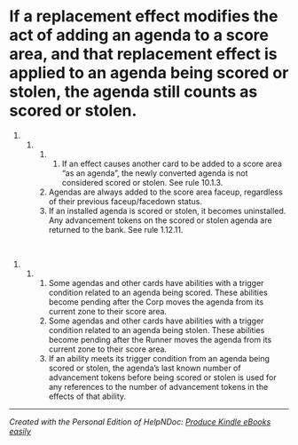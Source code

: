 # If a replacement effect modifies the act of adding an agenda to a score area, and that replacement effect is applied to an agenda being scored or stolen, the agenda still counts as scored or stolen.

1. &nbsp;
   1. &nbsp;
      1. &nbsp;
         1. If an effect causes another card to be added to a score area “as an agenda”, the newly converted agenda is not considered scored or stolen. See rule 10.1.3.
      1. Agendas are always added to the score area faceup, regardless of their previous faceup/facedown status.
      1. If an installed agenda is scored or stolen, it becomes uninstalled. Any advancement tokens on the scored or stolen agenda are returned to the bank. See rule 1.12.11.

&nbsp;

1. &nbsp;
   1. &nbsp;
      1. Some agendas and other cards have abilities with a trigger condition related to an agenda being scored. These abilities become pending after the Corp moves the agenda from its current zone to their score area.
      1. Some agendas and other cards have abilities with a trigger condition related to an agenda being stolen. These abilities become pending after the Runner moves the agenda from its current zone to their score area.
      1. If an ability meets its trigger condition from an agenda being scored or stolen, the agenda’s last known number of advancement tokens before being scored or stolen is used for any references to the number of advancement tokens in the effects of that ability.

***
_Created with the Personal Edition of HelpNDoc: [Produce Kindle eBooks easily](<https://www.helpndoc.com/feature-tour/create-ebooks-for-amazon-kindle>)_
